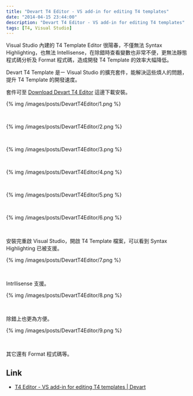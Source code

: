```yaml
---
title: "Devart T4 Editor - VS add-in for editing T4 templates"
date: "2014-04-15 23:44:00"
description: "Devart T4 Editor - VS add-in for editing T4 templates"
tags: [T4, Visual Studio]
---
```



Visual Studio 內建的 T4 Template Editor 很陽春，不僅無法 Syntax Highlighting，也無法 Intellisense，在除錯時查看變數也非常不便，更無法靜態程式碼分析及 Format 程式碼，造成開發 T4 Template 的效率大幅降低。 

<!-- More -->

Devart T4 Template 是ㄧ Visual Studio 的擴充套件，能解決這些煩人的問題，提升 T4 Template 的開發速度。 

套件可至 [Download Devart T4 Editor](http://www.devart.com/t4-editor/download.html) 這邊下載安裝。 

{% img /images/posts/DevartT4Editor/1.png %}

<br/>

{% img /images/posts/DevartT4Editor/2.png %}

<br/>

{% img /images/posts/DevartT4Editor/3.png %}

<br/>

{% img /images/posts/DevartT4Editor/4.png %}

<br/>

{% img /images/posts/DevartT4Editor/5.png %}

<br/>

{% img /images/posts/DevartT4Editor/6.png %}

<br/>

安裝完重啟 Visual Studio，開啟 T4 Template 檔案，可以看到 Syntax Highlighting 已被支援。  

{% img /images/posts/DevartT4Editor/7.png %}

<br/>

Intrllisense 支援。  

{% img /images/posts/DevartT4Editor/8.png %}

<br/>

除錯上也更為方便。

{% img /images/posts/DevartT4Editor/9.png %}

<br/>

其它還有 Format 程式碼等。  


Link
----
* [T4 Editor - VS add-in for editing T4 templates | Devart](http://www.devart.com/t4-editor/)
